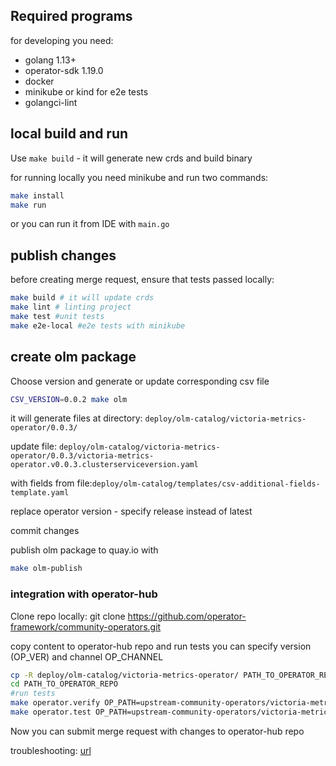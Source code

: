 
## Required programs

for developing you need: 
- golang 1.13+
- operator-sdk 1.19.0
- docker
- minikube or kind for e2e tests
- golangci-lint



## local build and run

Use `make build` - it will generate new crds and build binary


for running locally you need minikube and run two commands:
```bash
make install
make run
```
or you can run it from IDE with ```main.go```

## publish changes

before creating merge request, ensure that tests passed locally:
```bash
make build # it will update crds
make lint # linting project
make test #unit tests
make e2e-local #e2e tests with minikube
```

## create olm package

Choose version and generate or update corresponding csv file
```bash
CSV_VERSION=0.0.2 make olm
```

it will generate files at directory: `deploy/olm-catalog/victoria-metrics-operator/0.0.3/`

update file: `deploy/olm-catalog/victoria-metrics-operator/0.0.3/victoria-metrics-operator.v0.0.3.clusterserviceversion.yaml`

with fields from file:`deploy/olm-catalog/templates/csv-additional-fields-template.yaml`

replace operator version - specify release instead of latest

commit changes

publish olm package to quay.io with

```bash
make olm-publish
```

### integration with operator-hub

 Clone repo locally: git clone https://github.com/operator-framework/community-operators.git
 
 copy content to operator-hub repo and run tests
 you can specify version (OP_VER) and channel OP_CHANNEL
 ```bash
cp -R deploy/olm-catalog/victoria-metrics-operator/ PATH_TO_OPERATOR_REPO/upstream-community-operators/
cd PATH_TO_OPERATOR_REPO
#run tests
make operator.verify OP_PATH=upstream-community-operators/victoria-metrics-operator VERBOSE=1
make operator.test OP_PATH=upstream-community-operators/victoria-metrics-operator/ VERBOSE=1

```

 Now you can submit merge request with changes to operator-hub repo


troubleshooting: [url](https://github.com/operator-framework/community-operators/blob/master/docs/using-scripts.md#troubleshooting)
